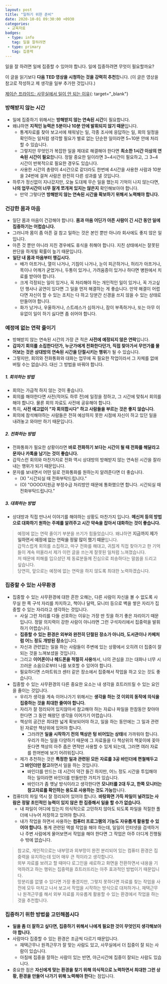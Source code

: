 ```yaml
---
layout: post
title: "일하기 위한 준비"
date: 2020-10-01 09:30:00 +0930
categories: 
 - 교육자료
badges:
 - type: info
   tag: 일을 잘하려면
 - type: primary
   tag: 집중력
---
```


일을 잘 하려면 일에 집중할 수 있어야 합니다. 일에 집중하려면 무엇이 필요할까요?

<!--more-->

이 글을 읽기보다 **다음 TED 영상을 시청하는 것을 강력히 추천**합니다.
(이 글은 영상을 참고로 작성하고 제 생각을 일부 추가한 것입니다.)

[제이슨 프라이드: 사무실에서 일이 안 되는 이유](https://www.ted.com/talks/jason_fried_why_work_doesn_t_happen_at_work/transcript?language=ko){: target="_blank"}  

### **방해받지 않는 시간**

- 일에 집중하기 위해서는 **방해받지 않는 연속된 시간**이 필요합니다.
- 왜냐하면 **지적인 능력은 5분이나 10분 안에 발휘되지 않기 때문**입니다.
  - 통계자료를 찾아 보고서에 채워넣는 일, 각종 조사에 응답하는 일, 회의 일정을 확인하는 일처럼 생각할 필요가 별로 없는 단순한 일이라면 5~10분 안에 처리할 수 있습니다.
  - 그렇지만 무엇인가 복잡한 일을 제대로 해결해야 한다면 **최소한 1시간 이상의 연속된 시간이 필요**합니다. 정말 중요한 일이라면 3~4시간이 필요하고, 그 3~4시간이 반복적으로 필요한 경우도 있습니다.
  - 사용한 시간의 총량이 4시간으로 같더라도 한번에 4시간을 사용한 사람과 10분을 24번에 걸쳐 사람은 완전히 다른 성과를 낼 것입니다.
- 하루가 정신없이 지나갔지만, 오늘 도대체 무슨 일을 했는지 기억이 나지 않는다면, **나의 업무시간이 너무 잘게 쪼개져 있지는 않은지** 확인해보아야 합니다.
  - 만약 그렇다면 **방해받지 않는 연속된 시간을 확보하기 위해서 노력해야 합니다.**

### **건강한 몸과 마음**

- 일단 몸과 마음이 건강해야 합니다. **몸과 마음 어딘가 아픈 사람이 긴 시간 동안 일에 집중하기는 어럽습니다.**
- 그러니까 몸이 좀 아픈 걸 참고 일하는 것은 본인 뿐만 아니라 회사에도 좋지 않은 일입니다.
- 아픈 것 뿐만 아니라 지친 경우에도 휴식을 취해야 합니다. 지친 상태에서는 잘못된 판단을 하게될 확률이 높기 때문입니다.
- **일단 내 몸과 마음부터 챙깁시다.**
  - 배가 아프거나, 열이 나거나, 기침이 나거나, 눈이 피곤하거나, 허리가 아프거나, 목이나 어깨가 굳었거나, 두통이 있거나, 가려움증이 있거나 하다면 병원에서 치료를 받아야 합니다.
  - 크게 걱정되는 일이 있거나, 꼭 처리해야 하는 개인적인 일이 있거나, 꼭 가고싶던 행사나 공연이 있다면 그 일을 먼저 해결하는 게 좋습니다. 만약 해결이 어렵다면 자신이 할 수 있는 조치는 다 하고 당분간 신경을 쓰지 않을 수 있는 상태로 만들어야 합니다.
  - 화가 났거나, 우울하거나, 스트레스가 심하거나, 잠이 부족하거나, 또는 아무 이유없이 일이 하기 싫다면 좀 쉬어야 합니다.

### **예정에 없는 연락 줄이기**

- 방해받지 않는 연속된 시간의 가장 큰 적은 **사전에 예정되지 않은 연락**입니다.
- **갑자기 회의를 소집한다던가, 누군가에게 전화한다던가, 직접 찾아가서 무언가를 물어보는 것은 상대방의 연속된 시간을 단절시키는 행위**가 될 수 있습니다.
- 그렇지만, 회의와 전화통화와 대화는 업무에 꼭 필요한 작업이라서 그 자체를 없애버릴 수는 없습니다. 대신 그 방법을 바꿔야 합니다.

##### **1. 회의하는 방법**

- 회의는 가급적 하지 않는 것이 좋습니다.
- 회의를 해야한다면 사전(적어도 하루 전)에 일정을 정하고, 그 시간에 맞춰서 회의를 해야 합니다. 물론 회의 자료도 사전에 공유해야 합니다.
- 특히, **사전 예고없이 "자 회의합시다" 하고 사람들을 부르는 것은 좋지 않습니다.**
- 회의에 참석해야하는 사람들은 전혀 예상하지 못한 시점에 자신이 하고 있던 일을 내려놓고 와야만 하기 때문입니다.

##### **2. 전화하는 방법**

- 전화통화가 필요한 상황이라면 **바로 전화하기 보다는 시간이 될 때 전화를 해달라고 문자나 카톡을 남기는 것이 좋습니다.**
- 갑작스런 회의와 마찬가지로 전화 역시 상대방의 방해받지 않는 연속된 시간을 잘라내는 행위가 되기 때문입니다.
- 문자를 보내면서 어떤 일로 전화통화를 원하는지 알려준다면 더 좋습니다.
  - (X) "시간되실 때 전화부탁드립니다." 
  - (O) "OOOO지원금 부정수급 처리방안 때문에 통화했으면 합니다. 시간되실 때 전화부탁드립니다."

##### **3. 대화하는 방법**

- 상대방과 직접 만나서 이야기를 해야하는 상황도 마찬가지 입니다. **메신저 등의 방법으로 대화하기 원하는 주제를 알려주고 시간 약속을 잡아서 대화하는 것이 좋습니다.**

> 예정에 없는 연락 줄이기 부분을 쓰기가 힘들었습니다. 왜냐하면 **지금까지 제가 일하면서 예정에 없는 연락을 정말 많이 했기 때문**입니다.  
> 갑작스럽게 회의를 소집하고, 마구 전화를 해대고, 귀찮게 직접 찾아가고 한 기억들이 계속 떠올라서 제가 이런 글을 쓰는게 잘못된 일처럼 느껴졌습니다.  
> 저 때문에 피해를 입으셨던 제 동료분들께 진심으로 죄송하다는 말씀을 드리고 싶습니다.  
> 당연히, 앞으로는 예정에 없는 연락을 하지 않도록 최대한 노력하겠습니다.  

### **집중할 수 있는 사무환경**

- 집중할 수 있는 사무환경에 대한 흔한 오해는, 다른 사람이 자신을 볼 수 없도록 사무실 한 쪽 구석 자리를 차지하고, 책이나 달력, 모니터 등으로 벽을 쌓은 자리가 집중할 수 있는 자리라고 생각하는 것입니다.
  - 사실 그런 자리를 다들 선호하는 이유는 가장 딴 짓을 하기 좋은 자리이기 때문입니다. 정말 의지력이 강한 사람이 아니라면 그런 구석자리에서 집중력을 발휘하기 어렵습니다.
  - **집중할 수 있는 환경은 외부와 완전히 단절된 장소가 아니라, 도서관이나 카페처럼 어느 정도 개방된 장소**입니다.
  - 자신과 관련없는 일을 하는 사람들이 주변에 있는 상황에서 오히려 더 집중이 잘 되는 것을 느껴보셨을 것입니다.
  - 그리고 **이어폰이나 헤드폰을 적절히 사용**해서, 나의 관심을 끄는 대화나 너무 시끄러운 소음으로부터 나를 보호할 수 있어야 합니다.
  - 필요하다면 스마트워크 센터 같은 장소에서 집중해서 작업을 하고 오는 것도 좋습니다.
- 집중할 수 있는 사무환경의 다른 중요한 요소는 내 생각을 흐트러뜨릴 수 있는 요인을 줄이는 것입니다.
  - 우리가 생각을 계속 이어나가기 위해서는 **생각을 하는 것 이외의 동작에 의식을 집중하는 것을 최대한 줄여야 합니다.**
  - 자리가 잘 정리되어 있지않아서 참고해야 하는 자료나 파일을 한참동안 찾아야 한다면 그 동안 해왔던 생각을 이어가기 어렵습니다.
  - 책상의 공간은 최대한 넓게 확보되어야 하고, 일을 하는 동안에는 그 일과 관련된 자료만 책상위에 있어야 합니다.
    - 그러려면 **일을 시작하기 전의 책상은 텅 비어있는 상태**에 가까워야 합니다. 우리가 하는 일을 다양하기 때문에 그 자료들을 다 책상위의 책꽂이에 꽂아둔다면 책상의 아주 좁은 면적만 사용할 수 있게 되는데, 그러면 여러 자료를 한꺼번에 보기 어려워집니다.
  - 제가 추천하는 것은 **특정한 일과 관련된 모든 자료를 3공 바인더에 편철해두고 그 바인더만 참고**하면서 일을 하는 것입니다.
    - 바인더를 만드는 데 시간이 약간 들긴 하지만, 어느 정도 시간을 투입해야 하는 일이라면 바인더를 만들만한 가치가 있습니다.
    - 바인더가 좀 옛날 방식이라고 생각한다면 **모니터를 2대 두고, 한쪽 모니터는 참고자료를 확인하는 용도로 사용하는 것도 가능**합니다.
- 컴퓨터의 파일 역시 잘 정리되어 있어야 합니다. **바탕화면 가득 파일이 널려있는 사람은 정말 초인적인 능력이 있지 않은 한 집중해서 일을 할 수가 없습니다.**
  - 내 파일이 어디에 있는지 의식적으로 고민하지 않아도 되도록 파일을 적절한 폴더에 나누어 저장하고 있어야 합니다.
  - 내가 작업을 하면서 사용하는 **컴퓨터 프로그램의 기능도 자유롭게 활용할 수 있어야 합니다.** 통계 관련된 엑셀 작업을 해야 하는데, 일일이 인터넷을 검색하거나 주변 사람에게 물어보면서 작업을 해야 한다면 그 작업은 아주 더디게 진행될 수 밖에 없습니다.
  
> 참고로, 개인적으로는 내부망과 외부망이 완전 분리되어 있는 컴퓨터 환경은 집중력을 유지하는데 있어 매우 큰 적이라고 생각합니다.  
> 외부 자료를 보려고 할 때마다 로그인을 새로하고 화면을 전환하면서 내용을 기억하려고 하는 행위는 집중력을 흐트러뜨리는 아주 효과적인 방법이기 때문입니다.  
> 망분리를 없앨 수 있다면 가장 좋겠지만, 그렇지 못하다면 자료를 찾는 작업을 사전에 모두 마치고 나서 보고서 작업을 시작하는 방식으로 대처하거나, 재택근무나 원격근무를 해서 외부 자료를 자유롭게 활용할 수 있는 환경에서 작업을 하는 것을 추천합니다.  

### **집중하기 위한 방법을 고민해봅시다**

- **일을 좀 더 잘하고 싶다면, 집중하기 위해서 나에게 필요한 것이 무엇인지 생각해보아야 합니다.**
- 사람마다 집중할 수 있는 환경은 조금씩 다르기 때문입니다.
  - 재택근무나 원격근무가 잘 맞는 사람도 있고, 사무실에서 더 집중이 잘 되는 사람이 있습니다.
  - 아침에 집중을 잘하는 사람이 있는 반면, 야근시간에 집중이 잘되는 사람도 있습니다.
- 중요한 점은 **자신에게 맞는 환경을 찾기 위해 의식적으로 노력하면서 최대한 그런 상황, 환경을 만들어 나가기 위해 노력해야 한다**는 점입니다.
